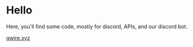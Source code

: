 # Hello

Here, you'll find some code, mostly for discord, APIs, and our discord bot.

[qwire.xyz](https://qwire.xyz)
